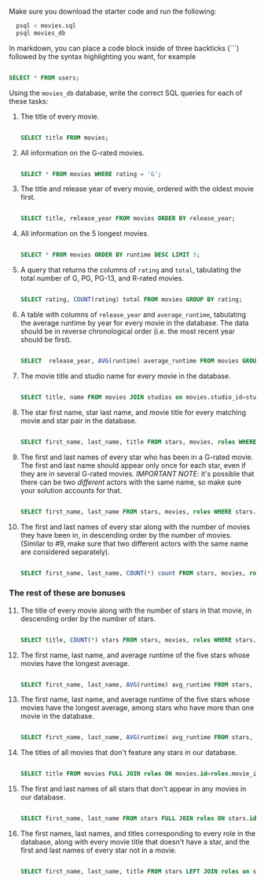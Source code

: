 Make sure you download the starter code and run the following:

```sh
  psql < movies.sql
  psql movies_db
```

In markdown, you can place a code block inside of three backticks (```) followed by the syntax highlighting you want, for example

```sql

SELECT * FROM users;

```

Using the `movies_db` database, write the correct SQL queries for each of these tasks:

1.  The title of every movie.
    ```sql

    SELECT title FROM movies;

    ```

2.  All information on the G-rated movies.
    ```sql

    SELECT * FROM movies WHERE rating = 'G';

    ```

3.  The title and release year of every movie, ordered with the oldest movie first.
    ```sql

    SELECT title, release_year FROM movies ORDER BY release_year;

    ```
    
4.  All information on the 5 longest movies.
    ```sql

    SELECT * FROM movies ORDER BY runtime DESC LIMIT 5;

    ```

5.  A query that returns the columns of `rating` and `total`, tabulating the total number of G, PG, PG-13, and R-rated movies.
    ```sql

    SELECT rating, COUNT(rating) total FROM movies GROUP BY rating;

    ```

6.  A table with columns of `release_year` and `average_runtime`, tabulating the average runtime by year for every movie in the database. The data should be in reverse chronological order (i.e. the most recent year should be first).
    ```sql

    SELECT  release_year, AVG(runtime) average_runtime FROM movies GROUP BY release_year ORDER BY release_year DESC;

    ```

7.  The movie title and studio name for every movie in the database.
    ```sql

    SELECT title, name FROM movies JOIN studios on movies.studio_id=studios.id;

    ```

8.  The star first name, star last name, and movie title for every matching movie and star pair in the database.
    ```sql

    SELECT first_name, last_name, title FROM stars, movies, roles WHERE stars.id=roles.star_id AND movies.id=roles.movie_id;

    ```

9.  The first and last names of every star who has been in a G-rated movie. The first and last name should appear only once for each star, even if they are in several G-rated movies. *IMPORTANT NOTE*: it's possible that there can be two *different* actors with the same name, so make sure your solution accounts for that.
    ```sql

    SELECT first_name, last_name FROM stars, movies, roles WHERE stars.id=roles.star_id AND movies.id=roles.movie_id AND movies.rating='G' GROUP BY stars.id;

    ```

10. The first and last names of every star along with the number of movies they have been in, in descending order by the number of movies. (Similar to #9, make sure that two different actors with the same name are considered separately).
    ```sql

    SELECT first_name, last_name, COUNT(*) count FROM stars, movies, roles WHERE stars.id=roles.star_id AND movies.id=roles.movie_id GROUP BY stars.id;

    ```

### The rest of these are bonuses

11. The title of every movie along with the number of stars in that movie, in descending order by the number of stars.
    ```sql

    SELECT title, COUNT(*) stars FROM stars, movies, roles WHERE stars.id=roles.star_id AND movies.id=roles.movie_id GROUP BY movies.id ORDER BY stars DESC;

    ```

12. The first name, last name, and average runtime of the five stars whose movies have the longest average.
    ```sql

    SELECT first_name, last_name, AVG(runtime) avg_runtime FROM stars, movies, roles WHERE stars.id=roles.star_id AND movies.id=roles.movie_id GROUP BY stars.id ORDER BY avg_runtime DESC LIMIT 5;

    ```

13. The first name, last name, and average runtime of the five stars whose movies have the longest average, among stars who have more than one movie in the database.
    ```sql

    SELECT first_name, last_name, AVG(runtime) avg_runtime FROM stars, movies, roles WHERE stars.id=roles.star_id AND movies.id=roles.movie_id GROUP BY stars.id HAVING COUNT(*) > 1 ORDER BY avg_runtime DESC LIMIT 5;

    ```

14. The titles of all movies that don't feature any stars in our database.
    ```sql

    SELECT title FROM movies FULL JOIN roles ON movies.id=roles.movie_id WHERE star_id IS NULL;

    ```

15. The first and last names of all stars that don't appear in any movies in our database.
    ```sql

    SELECT first_name, last_name FROM stars FULL JOIN roles ON stars.id = roles.star_id WHERE roles.id IS NULL;

    ```

16. The first names, last names, and titles corresponding to every role in the database, along with every movie title that doesn't have a star, and the first and last names of every star not in a movie.
    ```sql

    SELECT first_name, last_name, title FROM stars LEFT JOIN roles on stars.id=roles.star_id FULL OUTER JOIN movies on movies.id=roles.movie_id;

    ```    